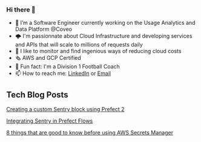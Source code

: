 ### Hi there 👋

- 🔭  I’m a Software Engineer currently working on the Usage Analytics and Data Platform @Coveo
- 🌩️  I'm passionnate about Cloud Infrastructure and developing services and APIs that will scale to millions of requests daily
- 💸  I like to monitor and find ingenious ways of reducing cloud costs
- 🗞️  AWS and GCP Certified
- 🏈  Fun fact: I'm a Division 1 Football Coach
- 📫  How to reach me: [LinkedIn](https://www.linkedin.com/in/jmprovencher/) or [Email](mailto:jeanmichelprovencher@hotmail.com)

## Tech Blog Posts

[Creating a custom Sentry block using Prefect 2](https://medium.com/@JimProvencher/creating-a-custom-sentry-block-using-prefect-2-17fcfab182fc)

[Integrating Sentry in Prefect Flows](https://medium.com/@JimProvencher/integrating-sentry-in-prefect-flows-c1c385400e3a)

[8 things that are good to know before using AWS Secrets Manager](https://medium.com/@JimProvencher/8-things-that-are-good-to-know-before-using-aws-secrets-manager-e2ba70b1cbba)

<!--
**jmprovencher/jmprovencher** is a ✨ _special_ ✨ repository because its `README.md` (this file) appears on your GitHub profile.

Here are some ideas to get you started:

- 🔭 I’m currently working on ...
- 🌱 I’m currently learning ...
- 👯 I’m looking to collaborate on ...
- 🤔 I’m looking for help with ...
- 💬 Ask me about ...
- 📫 How to reach me: ...
- 😄 Pronouns: ...
- ⚡ Fun fact: ...
-->
